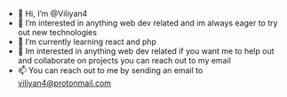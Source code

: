 - 👋 Hi, I’m @Viliyan4
- 👀 I’m interested in anything web dev related and im always eager to try out new technologies
- 🌱 I’m currently learning react and php
- 💞️ Im interested in anything web dev related if you want me to help out and collaborate on projects you can reach out to my email
- 📫 You can reach out to me by sending an email to viliyan4@protonmail.com

